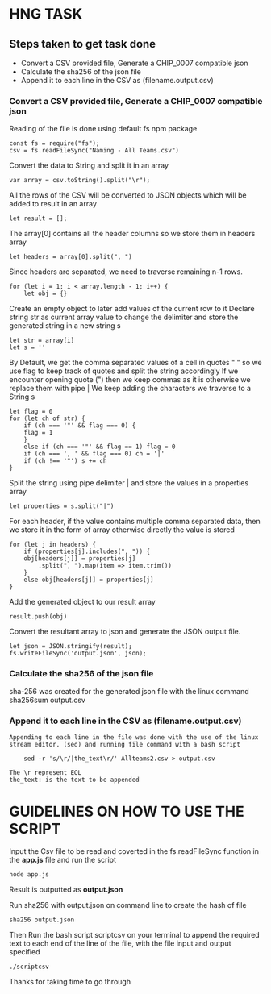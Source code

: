 #  HNG TASK


## Steps taken to get task done

 - Convert a CSV provided file, Generate a CHIP_0007 compatible json
 - Calculate the sha256 of the json file
 - Append it to each line in the CSV as (filename.output.csv)


###  Convert a CSV provided file, Generate a CHIP_0007 compatible json

Reading of the file is done using default fs npm package

	const fs = require("fs");
	csv = fs.readFileSync("Naming - All Teams.csv")

Convert the data to String and split it in an array

	var array = csv.toString().split("\r");

All the rows of the CSV will be converted to JSON objects which will be added to result in an array

	let result = [];

The array[0] contains all the header columns so we store them in headers array

	let headers = array[0].split(", ")

Since headers are separated, we need to traverse remaining n-1 rows.

	for (let i = 1; i < array.length - 1; i++) {
  		let obj = {}

Create an empty object to later add values of the current row to it Declare string str as current array value to change the delimiter and store the generated string in a new string s

	let str = array[i]
  	let s = ''


By Default, we get the comma separated values of a cell in quotes " " so we use flag to keep track of quotes and split the string accordingly If we encounter opening quote (") then we keep commas as it is otherwise we replace them with pipe | We keep adding the characters we traverse to a String s

	let flag = 0
  	for (let ch of str) {
    	if (ch === '"' && flag === 0) {
      	flag = 1
    	}
    	else if (ch === '"' && flag == 1) flag = 0
    	if (ch === ', ' && flag === 0) ch = '|'
    	if (ch !== '"') s += ch
  	}


Split the string using pipe delimiter | and store the values in a properties array

	let properties = s.split("|")

For each header, if the value contains multiple comma separated data, then we store it in the form of array otherwise directly the value is stored


	for (let j in headers) {
		if (properties[j].includes(", ")) {
		obj[headers[j]] = properties[j]
			.split(", ").map(item => item.trim())
		}
		else obj[headers[j]] = properties[j]
	}

	

Add the generated object to our result array

	result.push(obj)


Convert the resultant array to json and generate the JSON output file.

	let json = JSON.stringify(result);
	fs.writeFileSync('output.json', json);



### Calculate the sha256 of the json file

sha-256 was created for the generated json file with the linux command
	sha256sum output.csv

### Append it to each line in the CSV as (filename.output.csv)

	Appending to each line in the file was done with the use of the linux stream editor. (sed) and running file command with a bash script

		sed -r 's/\r/|the_text\r/' Allteams2.csv > output.csv
	
	The \r represent EOL
	the_text: is the text to be appended

# GUIDELINES ON HOW TO USE THE SCRIPT

Input the Csv file to be read and coverted in the fs.readFileSync function in the **app.js** file and run the script

	node app.js

Result  is outputted as **output.json**

Run sha256 with output.json on command line to create the hash of file

	sha256 output.json

Then Run the bash script scriptcsv on your terminal to append the required text to each end of the line of the file, with the file input and output specified

	./scriptcsv

Thanks for taking time to go through
